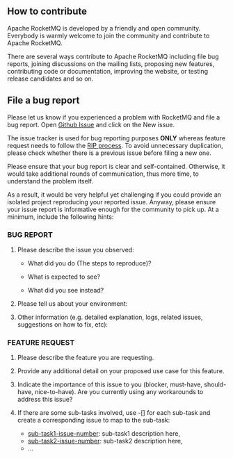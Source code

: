 ## How to contribute
Apache RocketMQ is developed by a friendly and open community. Everybody is warmly welcome to join the community and contribute to Apache RocketMQ. 

There are several ways contribute to Apache RocketMQ including file bug reports, joining discussions on the mailing lists, proposing new features,  contributing code or documentation, improving the website, or testing release candidates and so on.


## File a bug report
Please let us know if you experienced a problem with RocketMQ and file a bug report. Open [Github Issue](https://github.com/apache/rocketmq/issues) and click on the New issue.

The issue tracker is used for bug reporting purposes **ONLY** whereas feature request needs to follow the [RIP process](https://github.com/apache/rocketmq/wiki/RocketMQ-Improvement-Proposal). To avoid unnecessary duplication, please check whether there is a previous issue before filing a new one.

Please ensure that your bug report is clear and self-contained. Otherwise, it would take additional rounds of communication, thus more time, to understand the problem itself.

As a result, it would be very helpful yet challenging if you could provide an isolated project reproducing your reported issue. Anyway, please ensure your issue report is informative enough for the community to pick up. At a minimum, include the following hints:

### BUG REPORT

1. Please describe the issue you observed:

    - What did you do (The steps to reproduce)?

    - What is expected to see?

    - What did you see instead?

2. Please tell us about your environment:

3. Other information (e.g. detailed explanation, logs, related issues, suggestions on how to fix, etc):

### FEATURE REQUEST

1. Please describe the feature you are requesting.

2. Provide any additional detail on your proposed use case for this feature.

2. Indicate the importance of this issue to you (blocker, must-have, should-have, nice-to-have). Are you currently using any workarounds to address this issue?

4. If there are some sub-tasks involved, use -[] for each sub-task and create a corresponding issue to map to the sub-task:

   - [sub-task1-issue-number](example_sub_issue1_link_here): sub-task1 description here, 
   - [sub-task2-issue-number](example_sub_issue2_link_here): sub-task2 description here,
   - ...
